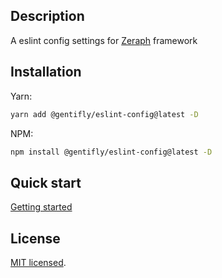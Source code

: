 ## Description

A eslint config settings for [Zeraph](https://github.com/gentifly/zeraph) framework

## Installation

Yarn:

```sh
yarn add @gentifly/eslint-config@latest -D
```

NPM:

```sh
npm install @gentifly/eslint-config@latest -D
```
## Quick start

[Getting started](docs/getting-started.md)

## License

[MIT licensed](LICENSE).
